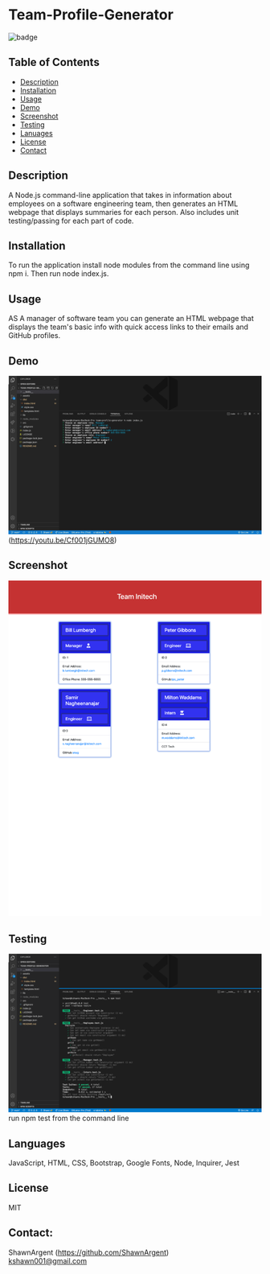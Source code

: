 # Team-Profile-Generator

  ![badge](https://img.shields.io/badge/license-MIT-important)
  
  ## Table of Contents
  - [Description](#description)
  - [Installation](#installation)
  - [Usage](#usage)
  - [Demo](#demo)
  - [Screenshot](#screenshot)
  - [Testing](#testing)
  - [Lanuages](#languages)
  - [License](#license)
  - [Contact](#contact)

  ## Description
  A Node.js command-line application that takes in information about employees on a software engineering team, then generates an HTML webpage that displays summaries for each person. Also includes unit testing/passing for each part of code.
  
  ## Installation
  To run the application install node modules from the command line using npm i. Then run node index.js. 
 
  ## Usage
  AS A manager of software team you can generate an HTML webpage that displays the team's basic info
  with quick access links to their emails and GitHub profiles.
  
   ## Demo

   ![demo](assets/demo_image.png)
   (https://youtu.be/Cf001jGUMO8)
  ## Screenshot
  ![image](assets/team_profile.html.png)
  

  ## Testing
  ![image](assets/team_profile_test.png)
  run npm test from the command line
  ## Languages
  JavaScript, HTML, CSS, Bootstrap, Google Fonts, Node, Inquirer, Jest
  
  ## License
  MIT
  
  ## Contact:
  ShawnArgent (https://github.com/ShawnArgent)  
  kshawn001@gmail.com